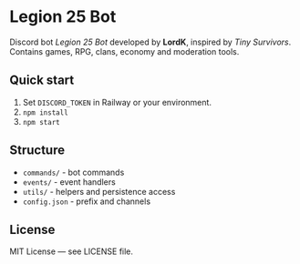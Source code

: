 # Legion 25 Bot

Discord bot *Legion 25 Bot* developed by **LordK**, inspired by *Tiny Survivors*.
Contains games, RPG, clans, economy and moderation tools.

## Quick start
1. Set `DISCORD_TOKEN` in Railway or your environment.
2. `npm install`
3. `npm start`

## Structure
- `commands/` - bot commands
- `events/` - event handlers
- `utils/` - helpers and persistence access
- `config.json` - prefix and channels

## License
MIT License — see LICENSE file.
